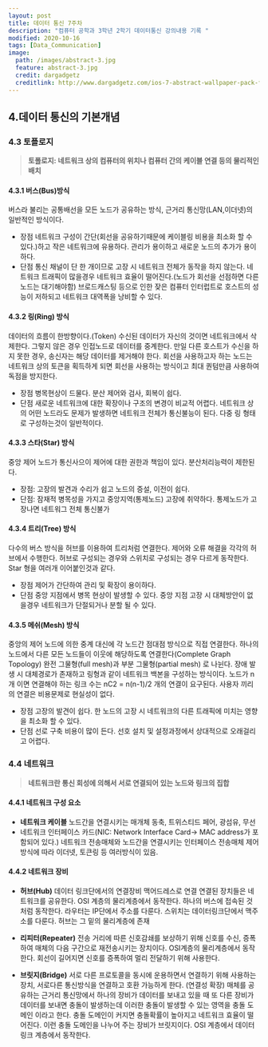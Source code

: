 ```yaml
---
layout: post
title: 데이터 통신 7주차 
description: "컴퓨터 공학과 3학년 2학기 데이터통신 강의내용 기록 "
modified: 2020-10-16
tags: [Data_Communication]
image: 
  path: /images/abstract-3.jpg
  feature: abstract-3.jpg
  credit: dargadgetz
  creditlink: http://www.dargadgetz.com/ios-7-abstract-wallpaper-pack-for-iphone-5-and-ipod-touch-retina/
---
```


## 4.데이터 통신의 기본개념

### 4.3 토플로지
 > <strong>토폴로지: 네트워크 상의 컴퓨터의 위치나 컴퓨터 간의 케이블 연결 등의 물리적인 배치</strong>

#### 4.3.1 버스(Bus)방식
버스라 불리는 공통배선을 모든 노드가 공유하는 방식, 근거리 통신망(LAN,이더넷)의 일반적인 방식이다.
* 장점 
 네트워크 구성이 간단(회선을 공유하기때문에 케이블링 비용을 최소화 할 수 있다.)하고 작은 네트워크에 유용하다.
 관리가 용이하고 새로운 노드의 추가가 용이하다.
* 단점
 통신 채널이 단 한 개이므로 고장 시 네트워크 전체가 동작을 하지 않는다.
 네트워크 트래픽이 많을경우 네트워크 효율이 떨어진다.(노드가 회선을 선점하면 다른노드는 대기해야함) 브로드캐스팅 등으로 인한 잦은 컴퓨터 인터럽트로 호스트의 성능이 저하되고 네트워크 대역폭을 낭비할 수 있다.

#### 4.3.2 링(Ring) 방식
데이터의 흐름이 한방향이다.(Token) 수신된 데이터가 자신의 것이면 네트워크에서 삭제한다. 그렇지 않은 경우 인접노드로 데이터를 중계한다. 만일 다른 호스트가 수신을 하지 못한 경우, 송신자는 해당 데이터를 제거해야 한다. 회선을 사용하고자 하는 노드는 네트워크 상의 토큰을 획득하게 되면 회선을 사용하는 방식이고 최대 퀀텀만큼 사용하여 독점을 방지한다. 
* 장점 
  병목현상이 드물다.
  분산 제어와 검사, 회복이 쉽다.
* 단점 
  새로운 네트워크에 대한 확장이나 구조의 변경이 비교적 어렵다. 
  네트워크 상의 어떤 노드라도 문제가 발생하면 네트워크 전체가 통신불능이 된다. 다중 링 형태로 구성하는것이 일반적이다.

#### 4.3.3 스타(Star) 방식
중앙 제어 노드가 통신사으이 제어에 대한 권한과 책임이 있다. 분산처리능력이 제한된다. 
* 장점: 고장의 발견과 수리가 쉽고 노드의 증설, 이전이 쉽다.
* 단점: 잠재적 병목성을 가지고 중앙지역(통제노드) 고장에 취약하다. 통제노드가 고장나면 네트워그 전체 통신불가

#### 4.3.4 트리(Tree) 방식
다수의 버스 방식을 허브를 이용하여 트리처럼 연결한다.
제어와 오류 해결을 각각의 허브에서 수행한다. 
허브로 구성되는 경우와 스위치로 구성되는 경우 다르게 동작한다. Star 형을 여러개 이어붙인것과 같다. 
* 장점 
 제어가 간단하여 관리 및 확장이 용이하다.
* 단점
중앙 지점에서 병목 현상이 발생할 수 있다. 
중앙 지점 고장 시 대체방안이 없을경우 네트워크가 단절되거나 분할 될 수 있다.

#### 4.3.5 메쉬(Mesh) 방식
중앙의 제어 노드에 의한 중계 대신에 각 노드간 점대점 방식으로 직접 연결한다.
하나의 노드에서 다른 모든 노드들이 이웃에 해당하도록 연결한다(Complete Graph Topology)
완전 그물형(full mesh)과 부분 그물형(partial mesh) 로 나뉜다. 장애 발생 시 대체경로가 존재하고 링형과 같이 네트워크 백본을 구성하는 방식이다. 
노드가 n개 이면 연결해야 하는 링크 수는 nC2 = n(n-1)/2 개의 연결이 요구된다. 사용자 끼리의 연결은 비용문제로 현실성이 없다. 
* 장점
  고장의 발견이 쉽다.
  한 노드의 고장 시 네트워크의 다른 트래픽에 미치는 영향을 최소화 할 수 있다. 
* 단점
  선로 구축 비용이 많이 든다. 
  선호 설치 및 설정과정에서 상대적으로 오래걸리고 어렵다.

### 4.4 네트워크
> <strong>네트워크란 통신 회성에 의해서 서로 연결되어 있는 노드와 링크의 집합</strong>

#### 4.4.1 네트워크 구성 요소
* <strong>네트워크 케이블</strong> 
노드간을 연결시키는 매개체
동축, 트위스티드 페어, 광섬유, 무선
* 네트워크 인터페이스 카드(NIC: Network Interface Card-> MAC address가 포함되어 있다.)
네트워크 전송매체와 노드간을 연결시키는 인터페이스 
전송매체 제어방식에 따라 이더넷, 토큰링 등 여러방식이 있음.

#### 4.4.2 네트워크 장비
* <strong>허브(Hub)</strong> 데이터 링크단에서의 연결장비 맥어드레스로 연결
연결된 장치들은 네트워크를 공유한다.
OSI 계층의 물리계층에서 동작한다. 
하나의 버스에 접속된 것 처럼 동작한다. 라우터는 IP단에서 주소를 다룬다. 스위치는 데이터링크단에서 맥주소를 다룬다. 허브는 그 밑의 물리계층에 존재

* <strong>리피터(Repeater)</strong>
전송 거리에 따른 신호감쇄를 보상하기 위해 신호를 수신, 증폭하여 매체의 다음 구간으로 재전송시키는 장치이다. OSI계층의 물리계층에서 동작한다. 회선이 길어지면 신호를 증폭하여 멀리 전달하기 위해 사용한다. 

* <strong>브릿지(Bridge)</strong>
서로 다른 프로토콜을 동시에 운용하면서 연결하기 위해 사용하는 장치, 서로다른 통신방식을 연결하고 호환 가능하게 한다. (연결성 확장) 매체를 공유하는 근거리 통신망에서 하나의 장비가 데이터를 보내고 있을 때 또 다른 장비가 데이터를 보내면 충돌이 발생하는데 이러한 충돌이 발생할 수 있는 영역을 충돌 도메인 이라고 한다. 충돌 도메인이 커지면 충돌확률이 높아지고 네트워크 효율이 떨어진다. 이런 충돌 도메인을 나누어 주는 장비가 브릿지이다. 
OSI 계층에서 데이터 링크 계층에서 동작한다. 

